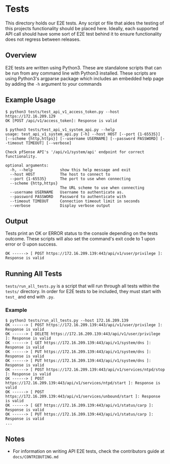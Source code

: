 Tests
=====
This directory holds our E2E tests. Any script or file that aides the testing of this projects functionality should be 
placed here. Ideally, each supported API call should have some sort of E2E test behind it to ensure functionality does
not regress between releases.

## Overview
E2E tests are written using Python3. These are standalone scripts that can be run from any command line with Python3
installed. These scripts are using Python3's argparse package which includes an embedded help page by adding the `-h`
argument to your commands

## Example Usage
```commandline
$ python3 tests/test_api_v1_access_token.py --host https://172.16.209.129 
OK [POST /api/v1/access_token]: Response is valid
```

```commandline
$ python3 tests/test_api_v1_system_api.py --help
usage: test_api_v1_system_api.py [-h] --host HOST [--port {1-65535}] [--scheme {http,https}] [--username USERNAME] [--password PASSWORD] [--timeout TIMEOUT] [--verbose]

Check pfSense API's '/api/v1/system/api' endpoint for correct functionality.

optional arguments:
  -h, --help            show this help message and exit
  --host HOST           The host to connect to
  --port {1-65535}      The port to use when connecting
  --scheme {http,https}
                        The URL scheme to use when connecting
  --username USERNAME   Username to authenticate as.
  --password PASSWORD   Password to authenticate with
  --timeout TIMEOUT     Connection timeout limit in seconds
  --verbose             Display verbose output

```

## Output
Tests print an OK or ERROR status to the console depending on the tests outcome. These scripts will also
set the command's exit code to 1 upon error or 0 upon success.

```
OK ------> [ POST https://172.16.209.139:443/api/v1/user/privilege ]: Response is valid
```

## Running All Tests
`tests/run_all_tests.py` is a script that will run through all tests within the `tests/` directory. In order for
E2E tests to be included, they must start with `test_` and end with `.py`. 

### Example
```commandline
$ python3 tests/run_all_tests.py --host 172.16.209.139
OK ------> [ POST https://172.16.209.139:443/api/v1/user/privilege ]: Response is valid
OK ------> [ DELETE https://172.16.209.139:443/api/v1/user/privilege ]: Response is valid
OK ------> [ GET https://172.16.209.139:443/api/v1/system/dns ]: Response is valid
OK ------> [ PUT https://172.16.209.139:443/api/v1/system/dns ]: Response is valid
OK ------> [ PUT https://172.16.209.139:443/api/v1/system/dns ]: Response is valid
OK ------> [ POST https://172.16.209.139:443/api/v1/services/ntpd/stop ]: Response is valid
OK ------> [ POST https://172.16.209.139:443/api/v1/services/ntpd/start ]: Response is valid
OK ------> [ POST https://172.16.209.139:443/api/v1/services/unbound/start ]: Response is valid
OK ------> [ GET https://172.16.209.139:443/api/v1/status/carp ]: Response is valid
OK ------> [ PUT https://172.16.209.139:443/api/v1/status/carp ]: Response is valid
...
```

## Notes
- For information on writing API E2E tests, check the contributors guide at `docs/CONTRIBUTING.md`
